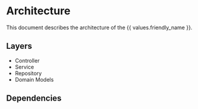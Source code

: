 # Architecture

This document describes the architecture of the {{ values.friendly_name }}.

## Layers

- Controller
- Service
- Repository
- Domain Models

## Dependencies
